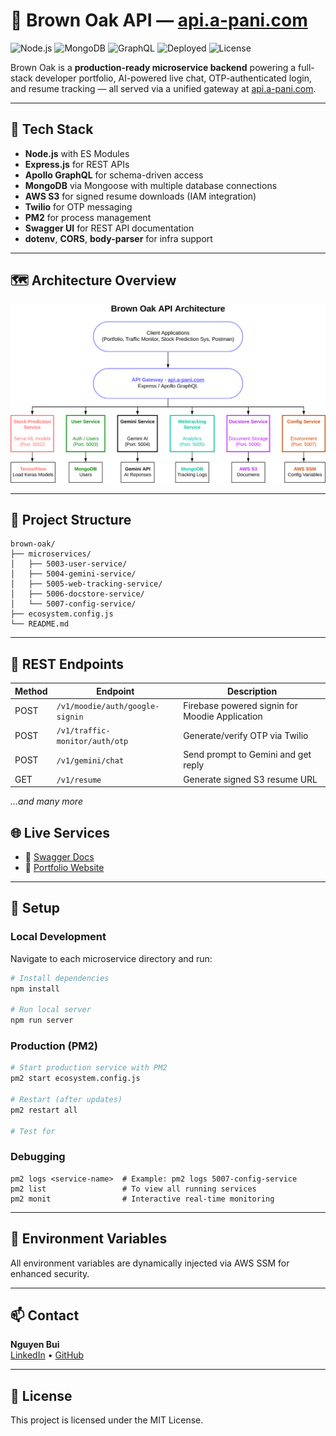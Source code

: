 # 🧠 Brown Oak API — [api.a-pani.com](https://api.a-pani.com)

![Node.js](https://img.shields.io/badge/Node.js-18.x-brightgreen)
![MongoDB](https://img.shields.io/badge/MongoDB-Mongoose-informational)
![GraphQL](https://img.shields.io/badge/API-GraphQL-purple)
![Deployed](https://img.shields.io/badge/Deployed-Yes-blue)
![License](https://img.shields.io/badge/license-MIT-blue)

Brown Oak is a **production-ready microservice backend** powering a full-stack developer portfolio, AI-powered live chat, OTP-authenticated login, and resume tracking — all served via a unified gateway at [api.a-pani.com](https://api.a-pani.com).

---

## 🚀 Tech Stack

- **Node.js** with ES Modules
- **Express.js** for REST APIs
- **Apollo GraphQL** for schema-driven access
- **MongoDB** via Mongoose with multiple database connections
- **AWS S3** for signed resume downloads (IAM integration)
- **Twilio** for OTP messaging
- **PM2** for process management
- **Swagger UI** for REST API documentation
- **dotenv**, **CORS**, **body-parser** for infra support

---

## 🗺 Architecture Overview

![Brown Oak Architecture](.\assets\brown-oak-architecture.svg)

---

## 📂 Project Structure

```
brown-oak/
├── microservices/
│   ├── 5003-user-service/
│   ├── 5004-gemini-service/
│   ├── 5005-web-tracking-service/
│   ├── 5006-docstore-service/
│   └── 5007-config-service/
├── ecosystem.config.js
└── README.md
```

---

## 🔧 REST Endpoints

| Method | Endpoint                        | Description                                    |
|--------|---------------------------------|------------------------------------------------|
| POST   | `/v1/moodie/auth/google-signin` | Firebase powered signin for Moodie Application |
| POST   | `/v1/traffic-monitor/auth/otp`  | Generate/verify OTP via Twilio                 |
| POST   | `/v1/gemini/chat`               | Send prompt to Gemini and get reply            |
| GET    | `/v1/resume`                    | Generate signed S3 resume URL                  |

_...and many more_

## 🌐 Live Services

- 🔗 [Swagger Docs](https://api.a-pani.com/v1/docs)
- 🔗 [Portfolio Website](https://portfolio.a-pani.com)

---

## 🧪 Setup

### Local Development

Navigate to each microservice directory and run:

```bash
# Install dependencies
npm install

# Run local server
npm run server
```

### Production (PM2)

```bash
# Start production service with PM2
pm2 start ecosystem.config.js

# Restart (after updates)
pm2 restart all

# Test for 
```

### Debugging
```
pm2 logs <service-name>  # Example: pm2 logs 5007-config-service
pm2 list                 # To view all running services
pm2 monit                # Interactive real-time monitoring
```

---

## 🌱 Environment Variables
All environment variables are dynamically injected via AWS SSM for enhanced security.

---

## 📫 Contact

**Nguyen Bui**  
[LinkedIn](https://www.linkedin.com/in/jackbui96/) • [GitHub](https://github.com/Jackbui96)

---

## 📘 License

This project is licensed under the MIT License.
